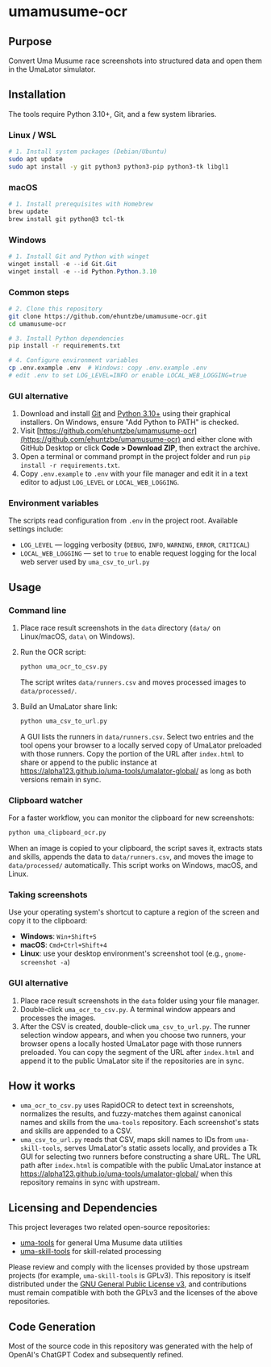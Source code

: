 # umamusume-ocr

## Purpose

Convert Uma Musume race screenshots into structured data and open them in the UmaLator simulator.

## Installation
 
The tools require Python 3.10+, Git, and a few system libraries.

### Linux / WSL

```bash
# 1. Install system packages (Debian/Ubuntu)
sudo apt update
sudo apt install -y git python3 python3-pip python3-tk libgl1
```

### macOS

```bash
# 1. Install prerequisites with Homebrew
brew update
brew install git python@3 tcl-tk
```

### Windows

```powershell
# 1. Install Git and Python with winget
winget install -e --id Git.Git
winget install -e --id Python.Python.3.10
```

### Common steps

```bash
# 2. Clone this repository
git clone https://github.com/ehuntzbe/umamusume-ocr.git
cd umamusume-ocr

# 3. Install Python dependencies
pip install -r requirements.txt

# 4. Configure environment variables
cp .env.example .env  # Windows: copy .env.example .env
# edit .env to set LOG_LEVEL=INFO or enable LOCAL_WEB_LOGGING=true
```

### GUI alternative

1. Download and install [Git](https://git-scm.com/downloads) and [Python 3.10+](https://www.python.org/downloads/) using their graphical installers. On Windows, ensure "Add Python to PATH" is checked.
2. Visit [https://github.com/ehuntzbe/umamusume-ocr](https://github.com/ehuntzbe/umamusume-ocr) and either clone with GitHub Desktop or click **Code > Download ZIP**, then extract the archive.
3. Open a terminal or command prompt in the project folder and run `pip install -r requirements.txt`.
4. Copy `.env.example` to `.env` with your file manager and edit it in a text editor to adjust `LOG_LEVEL` or `LOCAL_WEB_LOGGING`.

### Environment variables

The scripts read configuration from `.env` in the project root. Available settings include:

- `LOG_LEVEL` — logging verbosity (`DEBUG`, `INFO`, `WARNING`, `ERROR`, `CRITICAL`)
- `LOCAL_WEB_LOGGING` — set to `true` to enable request logging for the local web server used by `uma_csv_to_url.py`

## Usage

### Command line

1. Place race result screenshots in the `data` directory (`data/` on Linux/macOS, `data\` on Windows).
2. Run the OCR script:

   ```bash
   python uma_ocr_to_csv.py
   ```

   The script writes `data/runners.csv` and moves processed images to `data/processed/`.
3. Build an UmaLator share link:

   ```bash
   python uma_csv_to_url.py
   ```

   A GUI lists the runners in `data/runners.csv`. Select two entries and the tool opens your browser to a locally served copy of UmaLator preloaded with those runners. Copy the portion of the URL after `index.html` to share or append to the public instance at https://alpha123.github.io/uma-tools/umalator-global/ as long as both versions remain in sync.

### Clipboard watcher

For a faster workflow, you can monitor the clipboard for new screenshots:

```bash
python uma_clipboard_ocr.py
```

When an image is copied to your clipboard, the script saves it, extracts stats and skills, appends the data to `data/runners.csv`, and moves the image to `data/processed/` automatically. This script works on Windows, macOS, and Linux.

### Taking screenshots

Use your operating system's shortcut to capture a region of the screen and copy it to the clipboard:

- **Windows**: `Win+Shift+S`
- **macOS**: `Cmd+Ctrl+Shift+4`
- **Linux**: use your desktop environment's screenshot tool (e.g., `gnome-screenshot -a`)

### GUI alternative

1. Place race result screenshots in the `data` folder using your file manager.
2. Double-click `uma_ocr_to_csv.py`. A terminal window appears and processes the images.
3. After the CSV is created, double-click `uma_csv_to_url.py`. The runner selection window appears, and when you choose two runners, your browser opens a locally hosted UmaLator page with those runners preloaded. You can copy the segment of the URL after `index.html` and append it to the public UmaLator site if the repositories are in sync.

## How it works

- `uma_ocr_to_csv.py` uses RapidOCR to detect text in screenshots, normalizes the results, and fuzzy-matches them against canonical names and skills from the `uma-tools` repository. Each screenshot's stats and skills are appended to a CSV.
- `uma_csv_to_url.py` reads that CSV, maps skill names to IDs from `uma-skill-tools`, serves UmaLator's static assets locally, and provides a Tk GUI for selecting two runners before constructing a share URL. The URL path after `index.html` is compatible with the public UmaLator instance at https://alpha123.github.io/uma-tools/umalator-global/ when this repository remains in sync with upstream.

## Licensing and Dependencies

This project leverages two related open-source repositories:

- [uma-tools](https://github.com/alpha123/uma-tools) for general Uma Musume data utilities
- [uma-skill-tools](https://github.com/alpha123/uma-skill-tools) for skill-related processing

Please review and comply with the licenses provided by those upstream projects (for example, `uma-skill-tools` is GPLv3). This repository is itself distributed under the [GNU General Public License v3](LICENSE), and contributions must remain compatible with both the GPLv3 and the licenses of the above repositories.

## Code Generation

Most of the source code in this repository was generated with the help of OpenAI's ChatGPT Codex and subsequently refined.

